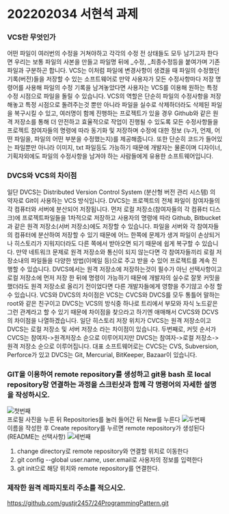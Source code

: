 # 202202034 서현석 과제

### VCS란 무엇인가
어떤 파일이 여러번의 수정을 거쳐야하고 각각의 수정 전 상태들도 모두 남기고자 한다면 우리는 보통 파일의 사본을 만들고 파일명 뒤에 _수정, _최종수정등을 붙여가며 기존파일과 구분하곤 합니다. VCS는 이처럼 파일에 변경사항이 생겼을 때 파일의 수정했던 기록(버전)들을 저장할 수 있는 소프트웨어로 만약 사용자가 모든 수정사항마다 저장 명령어를 사용해 파일의 수정 기록을 남겨놓았다면 사용자는 VCS를 이용해 원하는 특정 수정 시점으로 파일을 돌릴 수 있습니다. VCS의 역할은 단순히 파일의 수정사항을 저장해놓고 특정 시점으로 돌려주는것 뿐만 아니라 파일을 실수로 삭제하더라도 삭제된 파일을 복구시킬 수 있고, 여러명이 함께 진행하는 프로젝트가 있을 경우 Github와 같은 원격 저장소를 통해 더 안전하고 효율적으로 작업이 진행될 수 있도록 모든 수정사항들을 프로젝트 참여자들의 명령에 따라 동기화 및 저장하며 수정에 대한 정보 (누가, 언제, 어떤 파일을, 파일의 어떤 부분을 수정했는지)를 제공해줍니다. 또한 단순히 코드가 들어있는 파일뿐만 아니라 이미지, txt 파일등도 가능하기 때문에 개발자는 물론이며 디자이너, 기획자외에도 파일의 수정사항을 남겨야 하는 사람들에게 유용한 소프트웨어입니다.
### DVCS와 VCS의 차이점
일단 DVCS는 Distributed Version Control System (분산형 버전 관리 시스템) 의 약자로 Git이 사용하는 VCS 방식입니다. DVCS는 프로젝트의 전체 파일이 참여자들의 각 컴퓨터와 서버에 분산되어 저장됩니다. 먼저 로컬 저장소(참여자들의 각 컴퓨터 디스크)에 프로젝트파일들을 1차적으로 저장하고 사용자의 명령에 따라 Github, Bitbucket과 같은 원격 저장소(서버 저장소)에도 저장할 수 있습니다. 파일을 서버와 각 참여자들의 컴퓨터에 분산하여 저장할 수 있기 때문에 어느 한쪽에 문제가 생겨 파일이 손상되거나 히스토리가 지워지더라도 다른 쪽에서 받아오면 되기 때문에 쉽게 복구할 수 있습니다. 만약 네트워크 문제로 원격 저장소와 통신이 되지 않는다면 각 참여자들끼리 로컬 저장소내의 파일들을 다양한 방법(이메일 등)으로 주고 받을 수 있어 프로젝트를 계속 진행할 수 있습니다. DVCS에서는 원격 저장소에 저장하는것이 필수가 아닌 선택사항이고 로컬 저장소에 먼저 저장 한 뒤에 명령이 가능하기 때문에 개발자의 실수로 잘못 커밋을 했더라도 원격 저장소로 올리기 전이었다면 다른 개발자들에게 영향을 주기않고 수정 할 수 있습니다. VCS와 DVCS의 차이점은 VCS는 CVCS와 DVCS를 모두 통틀어 말하는 root와 같은 친구이고 DVCS는 VCS의 방식중 하나로 트리에서 부모와 자식 노드같은 그런 관계라고 할 수 있기 때문에 차이점을 찾으라고 하기엔 애매해서 CVCS와 DCVS의 차이점을 나열하겠습니다.
일단 히스토리 저장 위치가 CVCS는 원격 저장소이고 DVCS는 로컬 저장소 및 서버 저장소 라는 차이점이 있습니다.
두번째로, 커밋 순서가 CVCS는 참여자->원격저장소 순으로 이루어지지만 DVCS는 참여자->로컬 저장소->원격 저장소 순으로 이루어집니다.
대표 소프트웨어로는 CVCS는 CVS, Subversion, Perforce가 있고 DVCS는 Git, Mercurial, BitKeeper, Bazaar이 있습니다.
### GIT을 이용하여 remote repository를 생성하고 git용 bash 로 local repository랑 연결하는 과정을 스크린샷과 함께 각 명령어의 자세한 설명을 작성하시오. 
![첫번째](https://github.com/gustjr2457/24ProgrammingPattern/assets/127166744/9554a7d8-5bd7-4363-96fb-9adc12c8856c)
<br>프로필 사진을 누른 뒤 Repositories를 눌러 들어간 뒤 New를 누른다
![두번째](https://github.com/gustjr2457/24ProgrammingPattern/assets/127166744/100db6b6-8b9f-46e5-b391-3a6dc8e600a2)
<br>이름을 작성한 후 Create repository를 누르면 remote repository가 생성된다 (README는 선택사항)
![세번째](https://github.com/gustjr2457/24ProgrammingPattern/assets/127166744/bd9e626f-c2e9-4287-8c1e-c623b9a7f941)
1. change directory로 remote repository와 연결할 위치로 이동한다<br>
2. git config --global user.name, user.email로 사용자의 정보를 입력한다<br>
3. git init으로 해당 위치와 remote repository를 연결한다.

###  제작한 원격 레파지토리 주소를 적으시오.
https://github.com/gustjr2457/24ProgrammingPattern.git